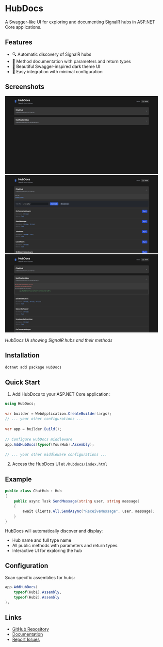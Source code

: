 # HubDocs

A Swagger-like UI for exploring and documenting SignalR hubs in ASP.NET Core applications.

## Features

- 🔍 Automatic discovery of SignalR hubs
- 📝 Method documentation with parameters and return types
- 🎨 Beautiful Swagger-inspired dark theme UI
- 🔌 Easy integration with minimal configuration

## Screenshots

![Screenshot](https://raw.githubusercontent.com/mberrishdev/HubDocs/main/docs/screenshots/screenshot1.png)
![Screenshot](https://raw.githubusercontent.com/mberrishdev/HubDocs/main/docs/screenshots/screenshot2.png)
![Screenshot](https://raw.githubusercontent.com/mberrishdev/HubDocs/main/docs/screenshots/screenshot3.png)

*HubDocs UI showing SignalR hubs and their methods*

## Installation

```bash
dotnet add package HubDocs
```

## Quick Start

1. Add HubDocs to your ASP.NET Core application:

```csharp
using HubDocs;

var builder = WebApplication.CreateBuilder(args);
// ... your other configurations ...

var app = builder.Build();

// Configure HubDocs middleware
app.AddHubDocs(typeof(YourHub).Assembly);

// ... your other middleware configurations ...
```

2. Access the HubDocs UI at `/hubdocs/index.html`

## Example

```csharp
public class ChatHub : Hub
{
    public async Task SendMessage(string user, string message)
    {
        await Clients.All.SendAsync("ReceiveMessage", user, message);
    }
}
```

HubDocs will automatically discover and display:
- Hub name and full type name
- All public methods with parameters and return types
- Interactive UI for exploring the hub

## Configuration

Scan specific assemblies for hubs:

```csharp
app.AddHubDocs(
    typeof(Hub1).Assembly,
    typeof(Hub2).Assembly
);
```

## Links

- [GitHub Repository](https://github.com/mberrishdev/HubDocs)
- [Documentation](https://github.com/mberrishdev/HubDocs#readme)
- [Report Issues](https://github.com/mberrishdev/HubDocs/issues)
